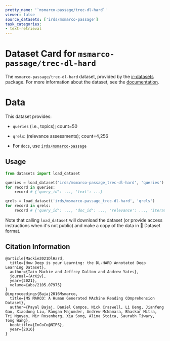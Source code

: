 ```yaml
---
pretty_name: '`msmarco-passage/trec-dl-hard`'
viewer: false
source_datasets: ['irds/msmarco-passage']
task_categories:
- text-retrieval
---
```


# Dataset Card for `msmarco-passage/trec-dl-hard`

The `msmarco-passage/trec-dl-hard` dataset, provided by the [ir-datasets](https://ir-datasets.com/) package.
For more information about the dataset, see the [documentation](https://ir-datasets.com/msmarco-passage#msmarco-passage/trec-dl-hard).

# Data

This dataset provides:
 - `queries` (i.e., topics); count=50
 - `qrels`: (relevance assessments); count=4,256

 - For `docs`, use [`irds/msmarco-passage`](https://huggingface.co/datasets/irds/msmarco-passage)

## Usage

```python
from datasets import load_dataset

queries = load_dataset('irds/msmarco-passage_trec-dl-hard', 'queries')
for record in queries:
    record # {'query_id': ..., 'text': ...}

qrels = load_dataset('irds/msmarco-passage_trec-dl-hard', 'qrels')
for record in qrels:
    record # {'query_id': ..., 'doc_id': ..., 'relevance': ..., 'iteration': ...}

```

Note that calling `load_dataset` will download the dataset (or provide access instructions when it's not public) and make a copy of the
data in 🤗 Dataset format.

## Citation Information

```
@article{Mackie2021DlHard,
  title={How Deep is your Learning: the DL-HARD Annotated Deep Learning Dataset},
  author={Iain Mackie and Jeffrey Dalton and Andrew Yates},
  journal={ArXiv},
  year={2021},
  volume={abs/2105.07975}
}
@inproceedings{Bajaj2016Msmarco,
  title={MS MARCO: A Human Generated MAchine Reading COmprehension Dataset},
  author={Payal Bajaj, Daniel Campos, Nick Craswell, Li Deng, Jianfeng Gao, Xiaodong Liu, Rangan Majumder, Andrew McNamara, Bhaskar Mitra, Tri Nguyen, Mir Rosenberg, Xia Song, Alina Stoica, Saurabh Tiwary, Tong Wang},
  booktitle={InCoCo@NIPS},
  year={2016}
}
```
